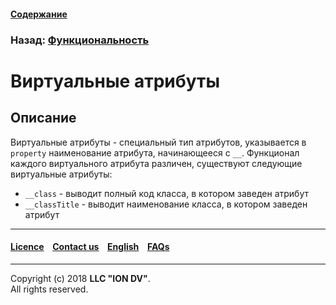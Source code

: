 #### [Содержание](/docs/ru/index.md)

### Назад: [Функциональность](/docs/ru/2_system_description/functionality/functionality.md)

# Виртуальные атрибуты 

## Описание

Виртуальные атрибуты - специальный тип атрибутов, указывается в `property` наименование атрибута, начинающееся с `__`. Функционал каждого виртуального атрибута различен, существуют следующие виртуальные атрибуты:

- `__class` - выводит полный код класса, в котором заведен атрибут
- `__classTitle` - выводит наименование класса, в котором заведен атрибут

--------------------------------------------------------------------------  


 #### [Licence](/LICENCE.md) &ensp;  [Contact us](https://iondv.com) &ensp;  [English](/docs/en/2_system_description/functionality/virtual_attr.md)   &ensp; [FAQs](/faqs.md)  <div><img src="https://mc.iondv.com/watch/local/docs/framework" style="position:absolute; left:-9999px;" height=1 width=1 alt="iondv metrics"></div>         



--------------------------------------------------------------------------  

Copyright (c) 2018 **LLC "ION DV"**.   
All rights reserved. 